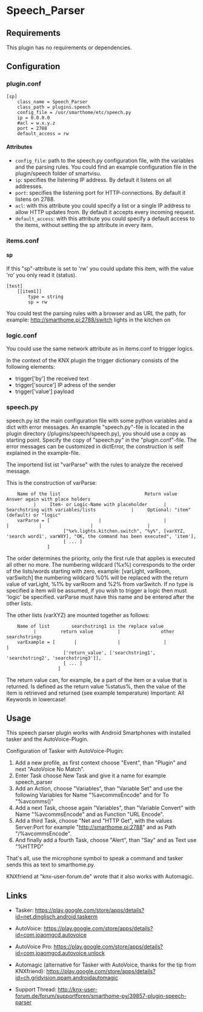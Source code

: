 # Speech_Parser

## Requirements

This plugin has no requirements or dependencies.

## Configuration

### plugin.conf

```
[sp]
    class_name = Speech_Parser
    class_path = plugins.speech
    config_file = /usr/smarthome/etc/speech.py
    ip = 0.0.0.0
    #acl = w.x.y.z
    port = 2788
    default_access = rw
```

#### Attributes
  * `config_file`: path to the speech.py configuration file, with the variables and the parsing rules. You could find an example configuration file in the plugin/speech folder of smartvisu.
  * `ip`: specifies the listening IP address. By default it listens on all addresses.
  * `port`: specifies the listening port for HTTP-connections. By default it listens on 2788.
  * `acl`: with this attribute you could specify a list or a single IP address to allow HTTP updates from. By default it accepts every incoming request.
  * `default_access`: with this attribute you could specify a default access to the items, without setting the sp attribute in every item.


### items.conf

#### sp

If this "sp"-attribute is set to 'rw' you could update this item, with the value 'ro' you only read it (status).

```
[test]
    [[item1]]
        type = string
        sp = rw
```

You could test the parsing rules with a browser and as URL the path, for example: http://smarthome.pi:2788/switch lights in the kitchen on

### logic.conf

You could use the same network attribute as in items.conf to trigger logics.

In the context of the KNX plugin the trigger dictionary consists of the following elements:

* trigger['by']     the received text
* trigger['source']     IP adress of the sender
* trigger['value']     payload 

### speech.py

speech.py ist the main configuration file with some python variables and a dict with error messages.
An example "speech.py"-file is located in the plugin directory (/plugins/speech/speech.py), you should use a copy as starting point. Specify the copy of "speech.py" in the "plugin.conf"-file. 
The error messages can be customized in dictError, the construction is self explained in the example-file.

The importend list ist "varParse" with the rules to analyze the received message.

This is the construction of varParse:
```
    Name of the list                               Return value                              Answer again with place holders
          |     Item- or Logic-Name with placeholder      | Searchstring with variables/lists             |     Optional: "item" (default) or "logic"
    varParse = [                  |                       |                   |           |                  |                    |
                     ["%x%.lights.kitchen.switch", "%y%", [varXYZ, 'search word1', varWXY], "OK, the command has been executed", 'item'],
                     [ ... ]
               ]
```

The order determines the priority, only the first rule that applies is executed all other no more.
The numbering wildcard (%x%) corresponds to the order of the lists/words starting with zero,
example: [varLight, varRoom, varSwitch] the numbering wildcard %0% will be replaced with the return value of varLight, %1% by varRoom and %2% from varSwitch.
If no type is specified a item will be assumed, if you wish to trigger a logic then must 'logic' be specified.
varParse must have this name and be entered after the other lists. 

The other lists (varXYZ) are mounted together as follows:

```
    Name of list        searchstring1 is the replace value
          |         return value         |               other searchstrings
    varExample = [       |               |                |               |
                     ['return_value', ['searchstring1', 'searchstring2', 'searchstring3']],
                     [ ... ]
                   ]
```

The return value can, for example, be a part of the item or a value that is returned.
Is defined as the return value %status%, then the value of the item is retrieved and returned (see example temperature)
Important: All Keywords in lowercase!

## Usage

This speech parser plugin works with Android Smartphones with installed tasker and the AutoVoice-Plugin. 

Configuration of Tasker with AutoVoice-Plugin:

1. Add a new profile, as first context choose "Event", than "Plugin" and next "AutoVoice No Match".
2. Enter Task choose New Task and give it a name for example speech_parser
3. Add an Action, choose "Variables", than "Variable Set" and use the following Variables for Name "%avcommsEncode" and for To "%avcomms()"
4. Add a next Task, choose again "Variables", than "Variable Convert" with Name "%avcommsEncode" and as Function "URL Encode".
5. Add a third Task, choose "Net and "HTTP Get", with the values Server:Port for example "http://smarthome.pi:2788" and as Path "/%avcommsEncode".
6. And finally add a fourth Task, choose "Alert", than "Say" and as Text use "%HTTPD"

That's all, use the microphone symbol to speak a command and tasker sends this as text to smarthome.py.

KNXfriend at "knx-user-forum.de" wrote that it also works with Automagic.

## Links

* Tasker: https://play.google.com/store/apps/details?id=net.dinglisch.android.taskerm
* AutoVoice: https://play.google.com/store/apps/details?id=com.joaomgcd.autovoice
* AutoVoice Pro: https://play.google.com/store/apps/details?id=com.joaomgcd.autovoice.unlock
* Automagic (alternative for Tasker with AutoVoice, thanks for the tip from KNXfriend): https://play.google.com/store/apps/details?id=ch.gridvision.ppam.androidautomagic

* Support Thread: http://knx-user-forum.de/forum/supportforen/smarthome-py/39857-plugin-speech-parser
